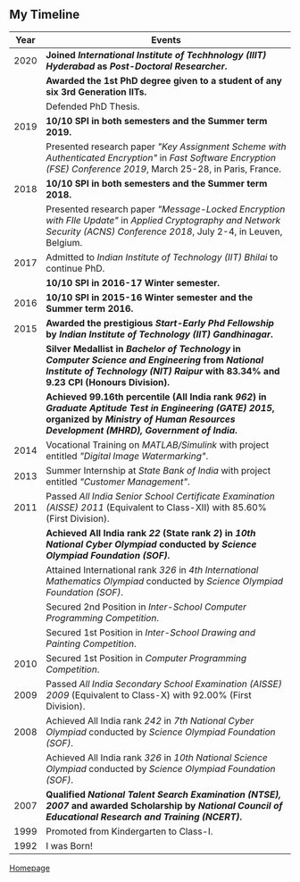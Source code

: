 <!--- load your font awesome icons for Font Awesome 5 --->
<link rel="stylesheet" href="https://maxcdn.bootstrapcdn.com/font-awesome/4.7.0/css/font-awesome.min.css">
<!--- load the theme js script after markdown-editor.min.js --->
<script src="/path/to/js/themes/fa5/theme.js"></script>

## My Timeline

| Year | Events |
|--------------------------|--------------------------|
| 2020 | **Joined _International Institute of Techhnology (IIIT) Hyderabad_ as _Post-Doctoral Researcher_.** |
|      | **Awarded the 1st PhD degree given to a student of any six 3rd Generation IITs.** |
|      | Defended PhD Thesis. |
| 2019 | **10/10 SPI in both semesters and the Summer term 2019.** |
|      | Presented research paper _"Key Assignment Scheme with Authenticated Encryption"_ in _Fast Software Encryption (FSE) Conference 2019_, March 25-28, in Paris, France. |
| 2018 | **10/10 SPI in both semesters and the Summer term 2018.** |
|      | Presented research paper _"Message-Locked Encryption with FIle Update"_ in _Applied Cryptography and Network Security (ACNS) Conference 2018_, July 2-4, in Leuven, Belgium. |
| 2017 | Admitted to _Indian Institute of Technology (IIT) Bhilai_ to continue PhD. |
|      | **10/10 SPI in 2016-17 Winter semester.** |
| 2016 | **10/10 SPI in 2015-16 Winter semester and the Summer term 2016.** |
| 2015 | **Awarded the prestigious _Start-Early Phd Fellowship_ by _Indian Institute of Technology (IIT) Gandhinagar_.** |
|      | **Silver Medallist in _Bachelor of Technology_ in _Computer Science and Engineering_ from _National Institute of Technology (NIT) Raipur_ with 83.34% and 9.23 CPI (Honours Division).** |
|      | **Achieved 99.16th percentile (All India rank _962_) in _Graduate Aptitude Test in Engineering (GATE) 2015_, organized by _Ministry of Human Resources Development (MHRD), Government of India_.** |
| 2014 | Vocational Training on _MATLAB/Simulink_ with project entitled _"Digital Image Watermarking"_. |
| 2013 | Summer Internship at _State Bank of India_ with project entitled _"Customer Management"_. |
| 2011 | Passed _All India Senior School Certificate Examination (AISSE) 2011_ (Equivalent to Class-XII) with 85.60% (First Division). |
|      | **Achieved All India rank _22_ (State rank _2_) in _10th National Cyber Olympiad_ conducted by _Science Olympiad Foundation (SOF)_.** |
|      | Attained International rank _326_ in _4th International Mathematics Olympiad_ conducted by _Science Olympiad Foundation (SOF)_. |
|      | Secured 2nd Position in _Inter-School Computer Programming Competition_. |
|      | Secured 1st Position in _Inter-School Drawing and Painting Competition_. |
| 2010 | Secured 1st Position in _Computer Programming Competition_. |
| 2009 | Passed _All India Secondary School Examination (AISSE) 2009_ (Equivalent to Class-X) with 92.00% (First Division). |
| 2008 | Achieved All India rank _242_ in _7th National Cyber Olympiad_ conducted by _Science Olympiad Foundation (SOF)_. |
|      | Achieved All India rank _326_ in _10th National Science Olympiad_ conducted by _Science Olympiad Foundation (SOF)_. |
| 2007 | **Qualified _National Talent Search Examination (NTSE), 2007_ and awarded Scholarship by _National Council of Educational Research and Training (NCERT)_.** |
| 1999 | Promoted from Kindergarten to Class-I. |
| 1992 | I was Born! |

[<i class="fa fa-arrow-circle-left"></i> Homepage](index)

